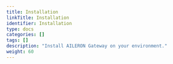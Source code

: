 ```yaml
---
title: Installation
linkTitle: Installation
identifier: Installation
type: docs
categories: []
tags: []
description: "Install AILERON Gateway on your environment."
weight: 60
---
```

